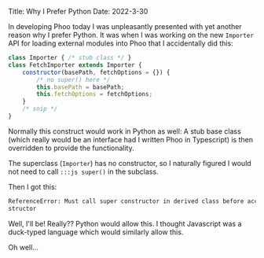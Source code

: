 Title: Why I Prefer Python
Date: 2022-3-30

In developing Phoo today I was unpleasantly presented with yet another reason why I prefer Python. It was when I was working on the new `Importer` API for loading external modules into Phoo that I accidentally did this:

```js
class Importer { /* stub class */ }
class FetchImporter extends Importer {
    constructor(basePath, fetchOptions = {}) {
        /* no super() here */
        this.basePath = basePath;
        this.fetchOptions = fetchOptions;
    }
    /* snip */
}
```

Normally this construct would work in Python as well: A stub base class (which really would be an interface had I written Phoo in Typescript) is then overridden to provide the functionality.

The superclass (`Importer`) has no constructor, so I naturally figured I would not need to call `:::js super()` in the subclass.

Then I got this:

```txt
ReferenceError: Must call super constructor in derived class before accessing 'this' or returning from derived con
structor
```

Well, I'll be! Really?? Python would allow this. I thought Javascript was a duck-typed language which would similarly allow this.

Oh well...
